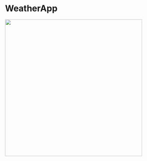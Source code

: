 # WeatherApp

<img src="https://raw.githubusercontent.com/Lesruez93/Beecrumbsv2/master/assets/Screenshot%202022-03-11%20at%2023.16.15.png?token=GHSAT0AAAAAABRKCB7ZHR5GLXFLN2RRFFN4YRLX37Q" height="450" >
